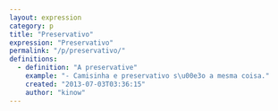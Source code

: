 ```yaml
---
layout: expression
category: p
title: "Preservativo"
expression: "Preservativo"
permalink: "/p/preservativo/"
definitions:
  - definition: "A preservative"
    example: "- Camisinha e preservativo s\u00e3o a mesma coisa."
    created: "2013-07-03T03:36:15"
    author: "kinow"
---
```

